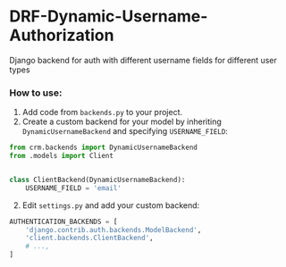 # DRF-Dynamic-Username-Authorization
 Django backend for auth with different username fields for different user types


### How to use:
  1. Add code from `backends.py` to your project.
  2. Create a custom backend for your model 
  by inheriting `DynamicUsernameBackend`
  and specifying `USERNAME_FIELD`:
```py
from crm.backends import DynamicUsernameBackend
from .models import Client


class ClientBackend(DynamicUsernameBackend):
    USERNAME_FIELD = 'email'

```
  2. Edit `settings.py` and add your custom backend:
```py
AUTHENTICATION_BACKENDS = [
    'django.contrib.auth.backends.ModelBackend',
    'client.backends.ClientBackend',
    # ...,
]
```
